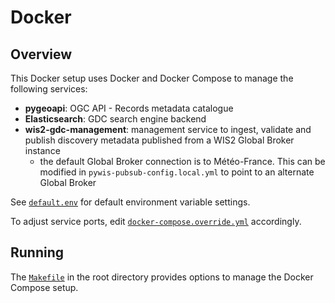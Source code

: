 # Docker

## Overview

This Docker setup uses Docker and Docker Compose to manage the following services:

- **pygeoapi**: OGC API - Records metadata catalogue
- **Elasticsearch**: GDC search engine backend
- **wis2-gdc-management**: management service to ingest, validate and publish discovery metadata published from a WIS2 Global Broker instance
  - the default Global Broker connection is to Météo-France.  This can be modified in `pywis-pubsub-config.local.yml` to point to an alternate Global Broker

See [`default.env`](default.env) for default environment variable settings.

To adjust service ports, edit [`docker-compose.override.yml`](docker-compose.override.yml) accordingly.

## Running

The [`Makefile`](../Makefile) in the root directory provides options to manage the Docker Compose setup.
